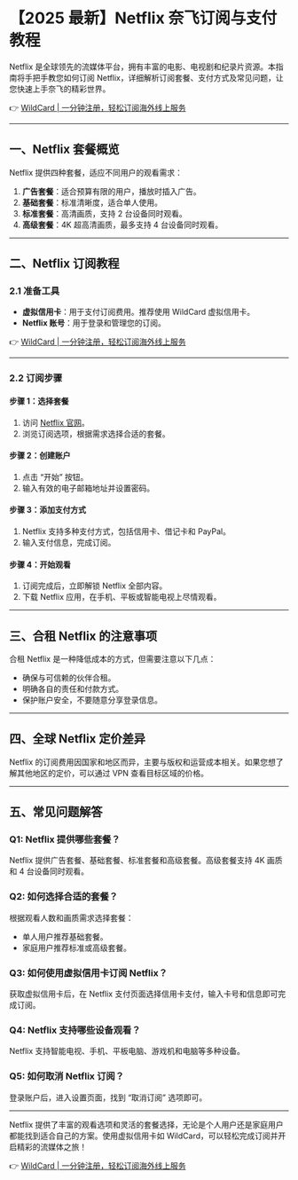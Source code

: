 # 【2025 最新】Netflix 奈飞订阅与支付教程

Netflix 是全球领先的流媒体平台，拥有丰富的电影、电视剧和纪录片资源。本指南将手把手教您如何订阅 Netflix，详细解析订阅套餐、支付方式及常见问题，让您快速上手奈飞的精彩世界。

👉 [WildCard | 一分钟注册，轻松订阅海外线上服务](https://bit.ly/bewildcard)

---

## 一、Netflix 套餐概览

Netflix 提供四种套餐，适应不同用户的观看需求：

1. **广告套餐**：适合预算有限的用户，播放时插入广告。
2. **基础套餐**：标准清晰度，适合单人使用。
3. **标准套餐**：高清画质，支持 2 台设备同时观看。
4. **高级套餐**：4K 超高清画质，最多支持 4 台设备同时观看。

---

## 二、Netflix 订阅教程

### **2.1 准备工具**
- **虚拟信用卡**：用于支付订阅费用。推荐使用 WildCard 虚拟信用卡。
- **Netflix 账号**：用于登录和管理您的订阅。

👉 [WildCard | 一分钟注册，轻松订阅海外线上服务](https://bit.ly/bewildcard)

---

### **2.2 订阅步骤**

#### 步骤 1：选择套餐
1. 访问 [Netflix 官网](https://www.netflix.com/)。
2. 浏览订阅选项，根据需求选择合适的套餐。

#### 步骤 2：创建账户
1. 点击 “开始” 按钮。
2. 输入有效的电子邮箱地址并设置密码。

#### 步骤 3：添加支付方式
1. Netflix 支持多种支付方式，包括信用卡、借记卡和 PayPal。
2. 输入支付信息，完成订阅。

#### 步骤 4：开始观看
1. 订阅完成后，立即解锁 Netflix 全部内容。
2. 下载 Netflix 应用，在手机、平板或智能电视上尽情观看。

---

## 三、合租 Netflix 的注意事项

合租 Netflix 是一种降低成本的方式，但需要注意以下几点：
- 确保与可信赖的伙伴合租。
- 明确各自的责任和付款方式。
- 保护账户安全，不要随意分享登录信息。

---

## 四、全球 Netflix 定价差异

Netflix 的订阅费用因国家和地区而异，主要与版权和运营成本相关。如果您想了解其他地区的定价，可以通过 VPN 查看目标区域的价格。

---

## 五、常见问题解答

### **Q1: Netflix 提供哪些套餐？**
Netflix 提供广告套餐、基础套餐、标准套餐和高级套餐。高级套餐支持 4K 画质和 4 台设备同时观看。

### **Q2: 如何选择合适的套餐？**
根据观看人数和画质需求选择套餐：
- 单人用户推荐基础套餐。
- 家庭用户推荐标准或高级套餐。

### **Q3: 如何使用虚拟信用卡订阅 Netflix？**
获取虚拟信用卡后，在 Netflix 支付页面选择信用卡支付，输入卡号和信息即可完成订阅。

### **Q4: Netflix 支持哪些设备观看？**
Netflix 支持智能电视、手机、平板电脑、游戏机和电脑等多种设备。

### **Q5: 如何取消 Netflix 订阅？**
登录账户后，进入设置页面，找到 “取消订阅” 选项即可。

---

Netflix 提供了丰富的观看选项和灵活的套餐选择，无论是个人用户还是家庭用户都能找到适合自己的方案。使用虚拟信用卡如 WildCard，可以轻松完成订阅并开启精彩的流媒体之旅！

👉 [WildCard | 一分钟注册，轻松订阅海外线上服务](https://bit.ly/bewildcard)
